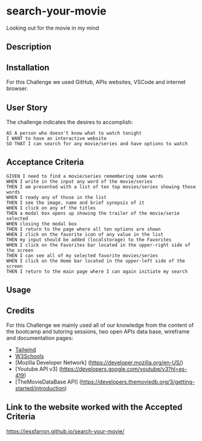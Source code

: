 # search-your-movie
Looking out for the movie in my mind

## Description


## Installation

For this Challenge we used GitHub, APIs websites, VSCode and internet browser. 

## User Story

The challenge indicates the desires to accomplish:
```
AS A person who doesn't know what to watch tonight
I WANT to have an interactive website
SO THAT I can search for any movie/series and have options to watch
```

## Acceptance Criteria

```
GIVEN I need to find a movie/series remembering some words
WHEN I write in the input any word of the movie/series
THEN I am presented with a list of ten top movies/series showing those words
WHEN I ready any of those in the list
THEN I see the image, name and brief synopsis of it
WHEN I click on any of the titles 
THEN a modal box opens up showing the trailer of the movie/serie selected
WHEN closing the modal box
THEN I return to the page where all ten options are shown
WHEN I click on the favorite icon of any value in the list
THEN my input should be added (localstorage) to the Favorites
WHEN I click on the Favorites bar located in the upper-right side of the screen
THEN I can see all of my selected favorite movies/series
WHEN I click on the Home bar located in the upper-left side of the screen
THEN I return to the main page where I can again initiate my search
```

## Usage


## Credits

For this Challenge we mainly used  all of our knowledge from the content of the bootcamp and tutoring sessions, two open APIs data base, wireframe and documentation pages:

- [Tailwind](https://tailwindcss.com/docs/installation) 
- [W3Schools](https://www.w3schools.com/howto/howto_css_modals.asp)
- [Mozilla Developer Network] (https://developer.mozilla.org/en-US/)
- [Youtube API v3] (https://developers.google.com/youtube/v3?hl=es-419)
- [TheMovieDataBase API] (https://developers.themoviedb.org/3/getting-started/introduction)


## Link to the website worked with the Accepted Criteria
https://jessfarron.github.io/search-your-movie/
